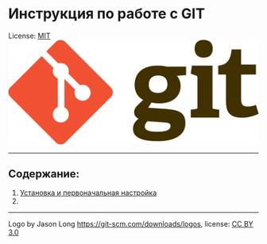# Инструкция по работе с GIT

License: [MIT](./license.md) 
![git-logo](./1280px-Git-logo.svg.png)


---

## Содержание:

1. [Установка и первоначальная настройка](./installation.md)
2. 

---

Logo by Jason Long https://git-scm.com/downloads/logos, license: [CC BY 3.0](https://creativecommons.org/licenses/by/3.0/)